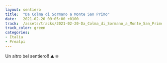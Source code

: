 ```yaml
---
layout: sentiero
title:  "Da Colma di Sormano a Monte San Primo"
date:   2021-02-20 09:05:00 +0100
track:  /assets/tracks/2021-02-20-Da_Colma_di_Sormano_a_Monte_San_Primo.gpx
track_color: green
categories:
- Italia
- Prealpi
---
```


Un altro bel sentiero!! :mountain: :snowflake: